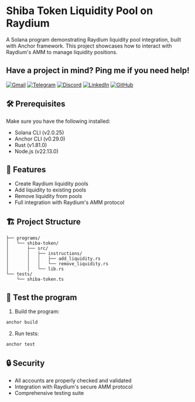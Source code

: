 # Shiba Token Liquidity Pool on Raydium

A Solana program demonstrating Raydium liquidity pool integration, built with Anchor framework. This project showcases how to interact with Raydium's AMM to manage liquidity positions.

## Have a project in mind? Ping me if you need help!

[![Gmail](https://img.shields.io/badge/Gmail-EA4335?style=for-the-badge&logo=gmail&logoColor=white)](mailto:cashblaze129@gmail.com)
[![Telegram](https://img.shields.io/badge/Telegram-0088cc?style=for-the-badge&logo=telegram&logoColor=white)](https://t.me/cashblaze129)
[![Discord](https://img.shields.io/badge/Discord-5865F2?style=for-the-badge&logo=discord&logoColor=white)](https://discordapp.com/users/965772784653443215)
[![LinkedIn](https://img.shields.io/badge/LinkedIn-0A66C2?style=for-the-badge&logo=linkedin&logoColor=white)](https://www.linkedin.com/in/legend-keyvel-alston)
[![GitHub](https://img.shields.io/badge/GitHub-181717?style=for-the-badge&logo=github&logoColor=white)](https://github.com/cashblaze129)

## 🛠 Prerequisites

Make sure you have the following installed:
- Solana CLI (v2.0.25)
- Anchor CLI (v0.29.0)
- Rust (v1.81.0)
- Node.js (v22.13.0)

## 🚀 Features

- Create Raydium liquidity pools
- Add liquidity to existing pools
- Remove liquidity from pools
- Full integration with Raydium's AMM protocol

## 🏗 Project Structure

```
├── programs/
│   └── shiba-token/
│       ├── src/
│       │   ├── instructions/
│       │   │   ├── add_liquidity.rs
│       │   │   └── remove_liquidity.rs
│       │   └── lib.rs
└── tests/
    └── shiba-token.ts
```

## 💫 Test the program

1. Build the program:
```bash
anchor build
```

2. Run tests:
```bash
anchor test
```

## 🔒 Security

- All accounts are properly checked and validated
- Integration with Raydium's secure AMM protocol
- Comprehensive testing suite
